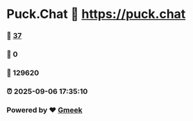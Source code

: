 # Puck.Chat :link: https://puck.chat 
### :page_facing_up: [37](https://puck.chat/tag.html) 
### :speech_balloon: 0 
### :hibiscus: 129620 
### :alarm_clock: 2025-09-06 17:35:10 
### Powered by :heart: [Gmeek](https://github.com/Meekdai/Gmeek)
